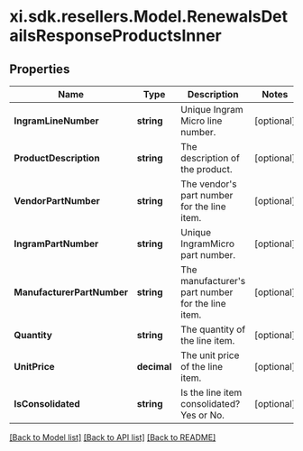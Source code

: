 # xi.sdk.resellers.Model.RenewalsDetailsResponseProductsInner

## Properties

Name | Type | Description | Notes
------------ | ------------- | ------------- | -------------
**IngramLineNumber** | **string** | Unique Ingram Micro line number. | [optional] 
**ProductDescription** | **string** | The description of the product. | [optional] 
**VendorPartNumber** | **string** | The vendor&#39;s part number for the line item. | [optional] 
**IngramPartNumber** | **string** | Unique IngramMicro part number. | [optional] 
**ManufacturerPartNumber** | **string** | The manufacturer&#39;s part number for the line item. | [optional] 
**Quantity** | **string** | The quantity of the line item. | [optional] 
**UnitPrice** | **decimal** | The unit price of the line item. | [optional] 
**IsConsolidated** | **string** | Is the line item consolidated? Yes or No. | [optional] 

[[Back to Model list]](../README.md#documentation-for-models) [[Back to API list]](../README.md#documentation-for-api-endpoints) [[Back to README]](../README.md)

